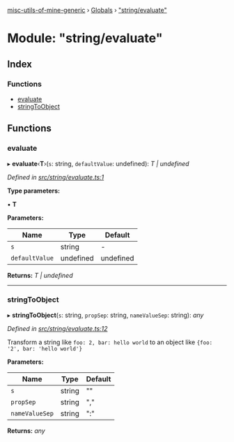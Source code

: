 [misc-utils-of-mine-generic](../README.md) › [Globals](../globals.md) › ["string/evaluate"](_string_evaluate_.md)

# Module: "string/evaluate"

## Index

### Functions

* [evaluate](_string_evaluate_.md#evaluate)
* [stringToObject](_string_evaluate_.md#stringtoobject)

## Functions

###  evaluate

▸ **evaluate**‹**T**›(`s`: string, `defaultValue`: undefined): *T | undefined*

*Defined in [src/string/evaluate.ts:1](https://github.com/cancerberoSgx/misc-utils-of-mine/blob/c4ab38d/misc-utils-of-mine-generic/src/string/evaluate.ts#L1)*

**Type parameters:**

▪ **T**

**Parameters:**

Name | Type | Default |
------ | ------ | ------ |
`s` | string | - |
`defaultValue` | undefined | undefined |

**Returns:** *T | undefined*

___

###  stringToObject

▸ **stringToObject**(`s`: string, `propSep`: string, `nameValueSep`: string): *any*

*Defined in [src/string/evaluate.ts:12](https://github.com/cancerberoSgx/misc-utils-of-mine/blob/c4ab38d/misc-utils-of-mine-generic/src/string/evaluate.ts#L12)*

Transform a string like `foo: 2, bar: hello world` to an object like `{foo: '2', bar: 'hello world'}`

**Parameters:**

Name | Type | Default |
------ | ------ | ------ |
`s` | string | "" |
`propSep` | string | "," |
`nameValueSep` | string | ":" |

**Returns:** *any*
